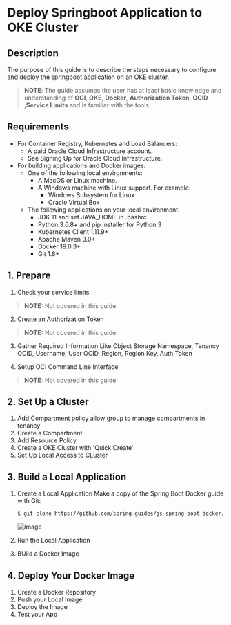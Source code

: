# Deploy Springboot Application to OKE Cluster

## Description

The purpose of this guide is to describe the steps necessary to configure and deploy the springboot application on an OKE cluster.

> **NOTE**: The guide assumes the user has at least basic knowledge and understanding of **OCI**, **OKE**, **Docker**, **Authorization Token**, **OCID** ,**Service Limits** and is familiar with the tools. 



## Requirements

* For Container Registry, Kubernetes and Load Balancers:
  * A paid Oracle Cloud Infrastructure account.
  * See Signing Up for Oracle Cloud Infrastructure.
* For building applications and Docker images:
   * One of the following local environments:
     * A MacOS or Linux machine.
     * A Windows machine with Linux support. For example:
       * Windows Subsystem for Linux
       * Oracle Virtual Box
   * The following applications on your local environment:
     * JDK 11 and set JAVA_HOME in .bashrc.
     * Python 3.6.8+ and pip installer for Python 3
     * Kubernetes Client 1.11.9+
     * Apache Maven 3.0+
     * Docker 19.0.3+
     * Git 1.8+
     
     
## 1. Prepare

1. Check your service limits
>**NOTE:** Not covered in this guide.

2. Create an Authorization Token
>**NOTE:** Not covered in this guide.

3. Gather Required Information
Like Object Storage Namespace, Tenancy OCID, Username, User OCID, Region, Region Key, Auth Token

4. Setup OCI Command Line Interface
>**NOTE:** Not covered in this guide.

## 2. Set Up a Cluster

1. Add Compartment policy
allow group <the-group-your-username-belongs> to manage compartments in tenancy
2. Create a Compartment
3. Add Resource Policy
4. Create a OKE Cluster with 'Quick Create'
5. Set Up Local Access to CLuster
  
## 3. Build a Local Application
1. Create a Local Application
   Make a copy of the Spring Boot Docker guide with Git:
   ```bash
   $ git clone https://github.com/spring-guides/gs-spring-boot-docker.git
   ```
   ![image](https://user-images.githubusercontent.com/57708209/134642325-161b4825-1746-4792-b632-1566e9889dad.png)
   
2. Run the Local Application
3. BUild a Docker Image
  
## 4. Deploy Your Docker Image
1. Create a Docker Repository
2. Push your Local Image
3. Deploy the Image
4. Test your App

  




     








